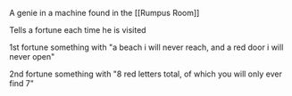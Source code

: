 A genie in a machine found in the [[Rumpus Room]]

Tells a fortune each time he is visited

1st fortune something with "a beach i will never reach, and a red door i will never open"

2nd fortune something with "8 red letters total, of which you will only ever find 7"